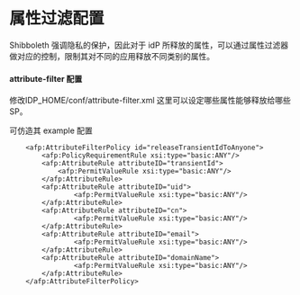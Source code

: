 # 属性过滤配置

Shibboleth 强调隐私的保护，因此对于 idP 所释放的属性，可以通过属性过滤器做对应的控制，限制其对不同的应用释放不同类别的属性。

#### attribute-filter 配置

修改IDP_HOME/conf/attribute-filter.xml
这里可以设定哪些属性能够释放给哪些SP。

可仿造其 example 配置

```
    <afp:AttributeFilterPolicy id="releaseTransientIdToAnyone">
        <afp:PolicyRequirementRule xsi:type="basic:ANY"/>
        <afp:AttributeRule attributeID="transientId">
            <afp:PermitValueRule xsi:type="basic:ANY"/>
        </afp:AttributeRule>
        <afp:AttributeRule attributeID="uid">
                <afp:PermitValueRule xsi:type="basic:ANY"/>
        </afp:AttributeRule>
        <afp:AttributeRule attributeID="cn">
                <afp:PermitValueRule xsi:type="basic:ANY"/>
        </afp:AttributeRule>
        <afp:AttributeRule attributeID="email">
                <afp:PermitValueRule xsi:type="basic:ANY"/>
        </afp:AttributeRule>
        <afp:AttributeRule attributeID="domainName">
                <afp:PermitValueRule xsi:type="basic:ANY"/>
        </afp:AttributeRule>
    </afp:AttributeFilterPolicy>
```


